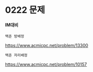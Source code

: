 # 0222 문제
#### IM대비

```
백준 방배정
```
https://www.acmicpc.net/problem/13300

```
백준 자리배정
```

https://www.acmicpc.net/problem/10157